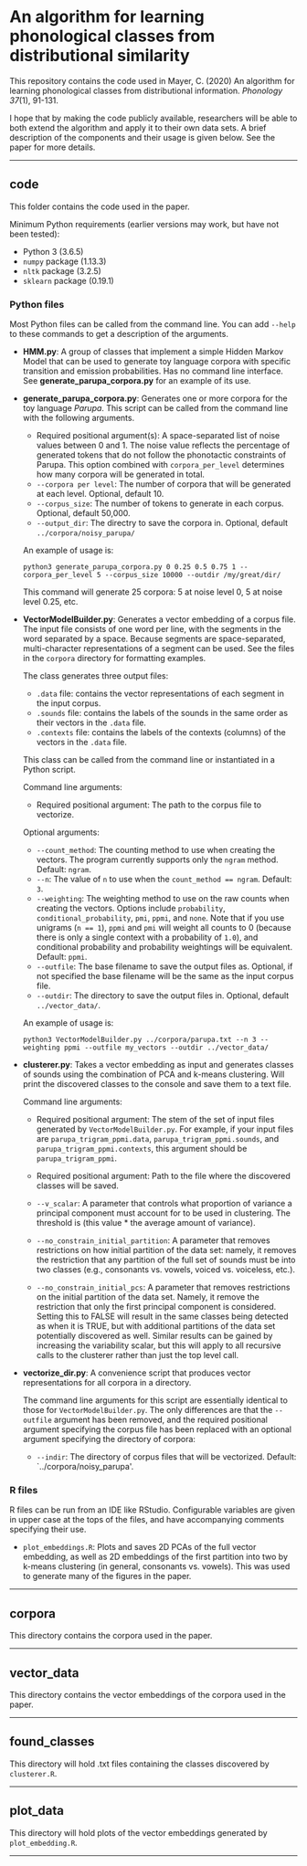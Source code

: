 # An algorithm for learning phonological classes from distributional similarity

This repository contains the code used in Mayer, C. (2020) An algorithm for learning phonological classes from distributional information. *Phonology 37*(1), 91-131. 

I hope that by making the code publicly available, researchers will be able to both extend the algorithm and apply it to their own data sets. A brief description of the components and their usage is given below. See the paper for more details.

---

## code

This folder contains the code used in the paper.

Minimum Python requirements (earlier versions may work, but have not been tested):

* Python 3 (3.6.5)
* `numpy` package (1.13.3)
* `nltk` package (3.2.5)
* `sklearn` package (0.19.1)

### Python files

Most Python files can be called from the command line. You can add `--help` to these commands to get a description of the arguments.

* **HMM.py**: A group of classes that implement a simple Hidden Markov Model that can be used to generate toy language corpora with specific transition and emission probabilities. Has no command line interface. See **generate\_parupa\_corpora.py** for an example of its use.

* **generate\_parupa\_corpora.py**: Generates one or more corpora for the toy language _Parupa_. This script can be called from the command line with the following arguments.

    * Required positional argument(s): A space-separated list of noise values between 0 and 1. The noise value reflects the percentage of generated tokens that do not follow the phonotactic constraints of Parupa. This option combined with `corpora_per_level` determines how many corpora will be generated in total.
    * `--corpora per level`: The number of corpora that will be generated at each level. Optional, default 10.
    * `--corpus_size`: The number of tokens to generate in each corpus. Optional, default 50,000.
    * `--output_dir`: The directry to save the corpora in. Optional, default `../corpora/noisy_parupa/`

    An example of usage is:

    `python3 generate_parupa_corpora.py 0 0.25 0.5 0.75 1 --corpora_per_level 5 --corpus_size 10000 --outdir /my/great/dir/`

    This command will generate 25 corpora: 5 at noise level 0, 5 at noise level 0.25, etc.

* **VectorModelBuilder.py**: Generates a vector embedding of a corpus file. The input file consists of one word per line, with the segments in the word separated by a space. Because segments are space-separated, multi-character representations of a segment can be used. See the files in the `corpora` directory for formatting examples. 

    The class generates three output files:

    * `.data` file: contains the vector representations of each segment in the input corpus.
    * `.sounds` file: contains the labels of the sounds in the same order as their vectors in the `.data` file.
    * `.contexts` file: contains the labels of the contexts (columns) of the vectors in the `.data` file.

    This class can be called from the command line or instantiated in a Python script. 

    Command line arguments:

    * Required positional argument: The path to the corpus file to vectorize.

    Optional arguments:
    * `--count_method`: The counting method to use when creating the vectors. The program currently supports only the `ngram` method. Default: `ngram`.
    * `--n`: The value of `n` to use when the `count_method == ngram`. Default: `3`.
    * `--weighting`: The weighting method to use on the raw counts when creating the vectors. Options include `probability`, `conditional_probability`, `pmi`, `ppmi`, and `none`. Note that if you use unigrams (`n == 1`), `ppmi` and `pmi` will weight all counts to 0 (because there is only a single context with a probability of `1.0`), and conditional probability and probability weightings will be equivalent. Default: `ppmi`.
    * `--outfile`: The base filename to save the output files as. Optional, if not specified the base filename will be the same as the input corpus file.
    * `--outdir`: The directory to save the output files in. Optional, default `../vector_data/`.

    An example of usage is:

    `python3 VectorModelBuilder.py ../corpora/parupa.txt --n 3 --weighting ppmi --outfile my_vectors --outdir ../vector_data/`

* **clusterer.py**: Takes a vector embedding as input and generates classes of sounds using the combination of PCA and k-means clustering. Will print the discovered classes to the console and save them to a text file.

    Command line arguments:

    * Required positional argument: The stem of the set of input files generated by `VectorModelBuilder.py`. For example, if your input files are `parupa_trigram_ppmi.data`, `parupa_trigram_ppmi.sounds`, and `parupa_trigram_ppmi.contexts`, this argument should be `parupa_trigram_ppmi`. 

    * Required positional argument: Path to the file where the discovered classes will be saved.

    * `--v_scalar`: A parameter that controls what proportion of variance a principal component must account for to be used in clustering. The threshold is (this value * the average amount of variance).

    * `--no_constrain_initial_partition`: A parameter that removes restrictions on how initial partition of the data set: namely, it removes the restriction that any partition of the full set of sounds must be into two classes (e.g., consonants vs. vowels, voiced vs. voiceless, etc.).

    * `--no_constrain_initial_pcs`: A parameter that removes restrictions on the initial partition of the data set. Namely, it remove the restriction that only the first principal component is considered. Setting this to FALSE will result in the same classes being detected as when it is TRUE, but with additional partitions of the data set potentially discovered as well. Similar results can be gained by increasing the variability scalar, but this will apply to all recursive calls to the clusterer rather than just the top level call.
    
* **vectorize_dir.py**: A convenience script that produces vector representations for all corpora in a directory.

    The command line arguments for this script are essentially identical to those for `VectorModelBuilder.py`. The only differences are that the `--outfile` argument has been removed, and the required positional argument specifying the corpus file has been replaced with an optional argument specifying the directory of corpora:
    
    * `--indir`: The directory of corpus files that will be vectorized. Default: `../corpora/noisy_parupa'.
 
### R files

R files can be run from an IDE like RStudio. Configurable variables are given in upper case at the tops of the files, and have accompanying comments specifying their use.

* `plot_embeddings.R`: Plots and saves 2D PCAs of the full vector embedding, as well as 2D embeddings of the first partition into two by k-means clustering (in general, consonants vs. vowels). This was used to generate many of the figures in the paper.

---

## corpora

This directory contains the corpora used in the paper.

---

## vector_data

This directory contains the vector embeddings of the corpora used in the paper.

---

## found_classes

This directory will hold .txt files containing the classes discovered by `clusterer.R`.

---

## plot_data

This directory will hold plots of the vector embeddings generated by `plot_embedding.R`.

---
